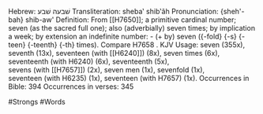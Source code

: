Hebrew: שׁבעה שׁבע
Transliteration: sheba‛ shib‛âh
Pronunciation: {sheh'-bah} shib-aw'
Definition: From [[H7650]]; a primitive cardinal number;
seven (as the sacred full one); also (adverbially) seven times; by implication a week; by extension an indefinite number: - (+ by) seven ({-fold} {-s} {-teen} {-teenth} {-th} times). Compare H7658 .
KJV Usage: seven (355x), seventh (13x), seventeen (with [[H6240]]) (8x), seven times (6x), seventeenth (with H6240) (6x), seventeenth (5x), sevens (with [[H7657]]) (2x), seven men (1x), sevenfold (1x), seventeen (with H6235) (1x), seventeen (with H7657) (1x).
Occurrences in Bible: 394
Occurrences in verses: 345

#Strongs #Words 